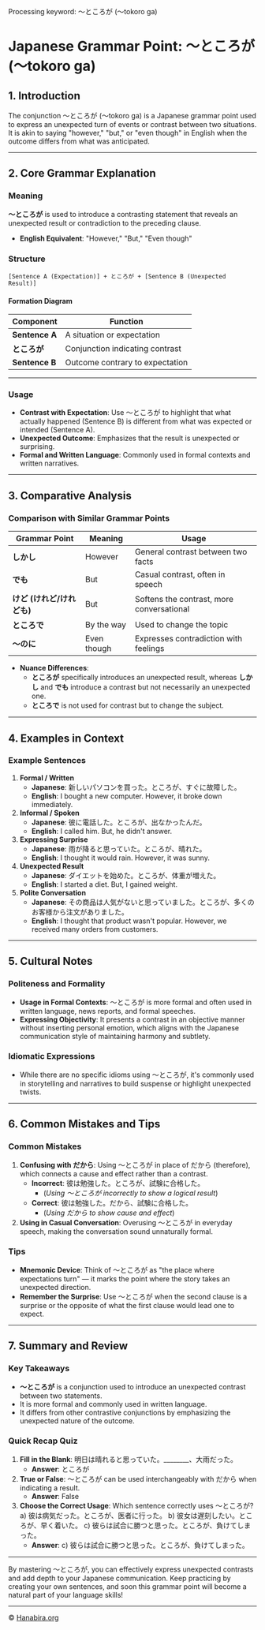 Processing keyword: ～ところが (〜tokoro ga)
# Japanese Grammar Point: ～ところが (〜tokoro ga)

## 1. Introduction
The conjunction ～ところが (〜tokoro ga) is a Japanese grammar point used to express an unexpected turn of events or contrast between two situations. It is akin to saying "however," "but," or "even though" in English when the outcome differs from what was anticipated.

---
## 2. Core Grammar Explanation
### Meaning
**～ところが** is used to introduce a contrasting statement that reveals an unexpected result or contradiction to the preceding clause.
- **English Equivalent**: "However," "But," "Even though"
### Structure
```plaintext
[Sentence A (Expectation)] + ところが + [Sentence B (Unexpected Result)]
```
#### Formation Diagram
| Component            | Function                              |
|----------------------|---------------------------------------|
| **Sentence A**       | A situation or expectation            |
| **ところが**          | Conjunction indicating contrast      |
| **Sentence B**       | Outcome contrary to expectation       |
---
### Usage
- **Contrast with Expectation**: Use ～ところが to highlight that what actually happened (Sentence B) is different from what was expected or intended (Sentence A).
- **Unexpected Outcome**: Emphasizes that the result is unexpected or surprising.
- **Formal and Written Language**: Commonly used in formal contexts and written narratives.
---
## 3. Comparative Analysis
### Comparison with Similar Grammar Points
| Grammar Point | Meaning        | Usage                                |
|---------------|----------------|--------------------------------------|
| **しかし**     | However        | General contrast between two facts   |
| **でも**       | But            | Casual contrast, often in speech     |
| **けど (けれど/けれども)** | But | Softens the contrast, more conversational |
| **ところで**   | By the way     | Used to change the topic             |
| **～のに**     | Even though    | Expresses contradiction with feelings |
- **Nuance Differences**:
  - **ところが** specifically introduces an unexpected result, whereas **しかし** and **でも** introduce a contrast but not necessarily an unexpected one.
  - **ところで** is not used for contrast but to change the subject.
---
## 4. Examples in Context
### Example Sentences
1. **Formal / Written**
   - **Japanese**: 新しいパソコンを買った。ところが、すぐに故障した。
   - **English**: I bought a new computer. However, it broke down immediately.
2. **Informal / Spoken**
   - **Japanese**: 彼に電話した。ところが、出なかったんだ。
   - **English**: I called him. But, he didn't answer.
3. **Expressing Surprise**
   - **Japanese**: 雨が降ると思っていた。ところが、晴れた。
   - **English**: I thought it would rain. However, it was sunny.
4. **Unexpected Result**
   - **Japanese**: ダイエットを始めた。ところが、体重が増えた。
   - **English**: I started a diet. But, I gained weight.
5. **Polite Conversation**
   - **Japanese**: その商品は人気がないと思っていました。ところが、多くのお客様から注文がありました。
   - **English**: I thought that product wasn't popular. However, we received many orders from customers.
---
## 5. Cultural Notes
### Politeness and Formality
- **Usage in Formal Contexts**: ～ところが is more formal and often used in written language, news reports, and formal speeches.
- **Expressing Objectivity**: It presents a contrast in an objective manner without inserting personal emotion, which aligns with the Japanese communication style of maintaining harmony and subtlety.
### Idiomatic Expressions
- While there are no specific idioms using ～ところが, it's commonly used in storytelling and narratives to build suspense or highlight unexpected twists.
---
## 6. Common Mistakes and Tips
### Common Mistakes
1. **Confusing with だから**: Using ～ところが in place of だから (therefore), which connects a cause and effect rather than a contrast.
   - **Incorrect**: 彼は勉強した。ところが、試験に合格した。
     - (*Using ～ところが incorrectly to show a logical result*)
   - **Correct**: 彼は勉強した。だから、試験に合格した。
     - (*Using だから to show cause and effect*)
2. **Using in Casual Conversation**: Overusing ～ところが in everyday speech, making the conversation sound unnaturally formal.
### Tips
- **Mnemonic Device**: Think of ～ところが as "the place where expectations turn" — it marks the point where the story takes an unexpected direction.
- **Remember the Surprise**: Use ～ところが when the second clause is a surprise or the opposite of what the first clause would lead one to expect.
---
## 7. Summary and Review
### Key Takeaways
- **～ところが** is a conjunction used to introduce an unexpected contrast between two statements.
- It is more formal and commonly used in written language.
- It differs from other contrastive conjunctions by emphasizing the unexpected nature of the outcome.
### Quick Recap Quiz
1. **Fill in the Blank**:
   明日は晴れると思っていた。________、大雨だった。
   - **Answer**: ところが
2. **True or False**:
   ～ところが can be used interchangeably with だから when indicating a result.
   - **Answer**: False
3. **Choose the Correct Usage**:
   Which sentence correctly uses ～ところが?
   a) 彼は病気だった。ところが、医者に行った。
   b) 彼女は遅刻したい。ところが、早く着いた。
   c) 彼らは試合に勝つと思った。ところが、負けてしまった。
   - **Answer**: c) 彼らは試合に勝つと思った。ところが、負けてしまった。
---
By mastering ～ところが, you can effectively express unexpected contrasts and add depth to your Japanese communication. Keep practicing by creating your own sentences, and soon this grammar point will become a natural part of your language skills!


---

© [Hanabira.org](https://hanabira.org)

